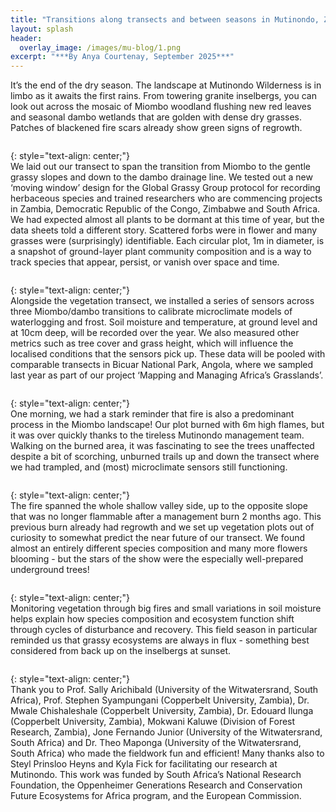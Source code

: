 ```yaml
---
title: "Transitions along transects and between seasons in Mutinondo, Zambia"
layout: splash
header:
  overlay_image: /images/mu-blog/1.png
excerpt: "***By Anya Courtenay, September 2025***"
---
```


It’s the end of the dry season. The landscape at Mutinondo Wilderness is in limbo as it awaits the first rains. From towering granite inselbergs, you can look out across the mosaic of Miombo woodland flushing new red leaves and seasonal dambo wetlands that are golden with dense dry grasses. Patches of blackened fire scars already show green signs of regrowth.

<figure style="width: 1000px" class="align-centre">
  <img src="{{ site.url }}{{ site.baseurl }}/images/mu-blog/2.png" alt="">
</figure>
{: style="text-align: center;"}

<br>
We laid out our transect to span the transition from Miombo to the gentle grassy slopes and down to the dambo drainage line. We tested out a new ‘moving window’ design for the Global Grassy Group protocol for recording herbaceous species and trained researchers who are commencing projects in Zambia, Democratic Republic of the Congo, Zimbabwe and South Africa. We had expected almost all plants to be dormant at this time of year, but the data sheets told a different story. Scattered forbs were in flower and many grasses were (surprisingly) identifiable. Each circular plot, 1m in diameter, is a snapshot of ground-layer plant community composition and is a way to track species that appear, persist, or vanish over space and time.

<figure style="width: 1000px" class="align-centre">
  <img src="{{ site.url }}{{ site.baseurl }}/images/mu-blog/3.png" alt="">
</figure>
{: style="text-align: center;"}

<br>
Alongside the vegetation transect, we installed a series of sensors across three Miombo/dambo transitions to calibrate microclimate models of waterlogging and frost. Soil moisture and temperature, at ground level and at 10cm deep, will be recorded over the year. We also measured other metrics such as tree cover and grass height, which will influence the localised conditions that the sensors pick up. These data will be pooled with comparable transects in Bicuar National Park, Angola, where we sampled last year as part of our project ‘Mapping and Managing Africa’s Grasslands’.

<figure style="width: 1000px" class="align-centre">
  <img src="{{ site.url }}{{ site.baseurl }}/images/mu-blog/4.png" alt="">
</figure>
{: style="text-align: center;"}

<br>
One morning, we had a stark reminder that fire is also a predominant process in the Miombo landscape! Our plot burned with 6m high flames, but it was over quickly thanks to the tireless Mutinondo management team. Walking on the burned area, it was fascinating to see the trees unaffected despite a bit of scorching, unburned trails up and down the transect where we had trampled, and (most) microclimate sensors still functioning.

<figure style="width: 1000px" class="align-centre">
  <img src="{{ site.url }}{{ site.baseurl }}/images/mu-blog/5.png" alt="">
</figure>
{: style="text-align: center;"}

<br>
The fire spanned the whole shallow valley side, up to the opposite slope that was no longer flammable after a management burn 2 months ago. This previous burn already had regrowth and we set up vegetation plots out of curiosity to somewhat predict the near future of our transect. We found almost an entirely different species composition and many more flowers blooming - but the stars of the show were the especially well-prepared underground trees!

<figure style="width: 1000px" class="align-centre">
  <img src="{{ site.url }}{{ site.baseurl }}/images/mu-blog/6.png" alt="">
</figure>
{: style="text-align: center;"}

<br>
Monitoring vegetation through big fires and small variations in soil moisture helps explain how species composition and ecosystem function shift through cycles of disturbance and recovery. This field season in particular reminded us that grassy ecosystems are always in flux - something best considered from back up on the inselbergs at sunset.

<figure style="width: 1000px" class="align-centre">
  <img src="{{ site.url }}{{ site.baseurl }}/images/mu-blog/7.png" alt="">
</figure>
{: style="text-align: center;"}

<br>
Thank you to Prof. Sally Arichibald (University of the Witwatersrand, South Africa), Prof. Stephen Syampungani (Copperbelt University, Zambia), Dr. Mwale Chishaleshale (Copperbelt University, Zambia), Dr. Edouard Ilunga (Copperbelt University, Zambia), Mokwani Kaluwe (Division of Forest Research, Zambia), Jone Fernando Junior (University of the Witwatersrand, South Africa) and Dr. Theo Maponga (University of the Witwatersrand, South Africa) who made the fieldwork fun and efficient! Many thanks also to Steyl Prinsloo Heyns and Kyla Fick for facilitating our research at Mutinondo. This work was funded by South Africa’s National Research Foundation, the Oppenheimer Generations Research and Conservation Future Ecosystems for Africa program, and the European Commission.

